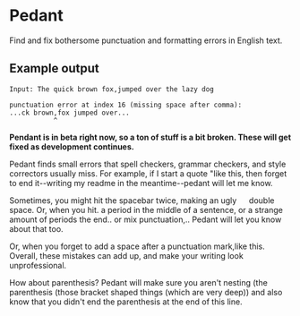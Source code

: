 # Pedant
Find and fix bothersome punctuation and formatting errors in English text.

## Example output

`Input: The quick brown fox,jumped over the lazy dog`

```
punctuation error at index 16 (missing space after comma):
...ck brown,fox jumped over...
           ^
```

**Pendant is in beta right now, so a ton of stuff is a bit broken. These will get fixed as development continues.**

Pedant finds small errors that spell checkers, grammar checkers, and style correctors usually miss. For example, if I start a quote "like this, then forget to end it--writing my readme in the meantime--pedant will let me know.

Sometimes, you might hit the spacebar  twice, making an ugly `  ` double space. Or, when you hit. a period in the middle of a sentence, or a strange amount of periods the end.. or mix punctuation,.. Pedant will let you know about that too.

Or, when you forget to add a space after a punctuation mark,like this. Overall, these mistakes can add up, and make your writing look unprofessional.

How about parenthesis? Pedant will make sure you aren't nesting (the parenthesis (those bracket shaped things (which are very deep)) and also know that you didn't end the parenthesis at the end of this line.
